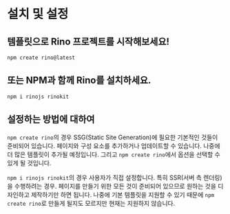 # 설치 및 설정

## 템플릿으로 Rino 프로젝트를 시작해보세요!

```
npm create rino@latest
```

## 또는 NPM과 함께 Rino를 설치하세요.

```
npm i rinojs rinokit
```

## 설정하는 방법에 대하여

`npm create rino`의 경우 SSG(Static Site Generation)에 필요한 기본적인 것들이 준비되어 있습니다. 페이지와 구성 요소를 추가하거나 업데이트할 수 있습니다. 나중에 더 많은 템플릿이 추가될 예정입니다. 그리고 `npm create rino`에서 옵션을 선택할 수 있게 될 것입니다.

`npm i rinojs rinokit`의 경우 사용자가 직접 설정합니다. 특히 SSR(서버 측 렌더링)을 수행하려는 경우. 페이지를 만들기 위한 모든 것이 준비되어 있으므로 원하는 것을 디자인하고 제작하기만 하면 됩니다. 나중에 기본 템플릿을 지원할 수 있기 때문에 `npm create rino`로 만들게 될지도 모르지만 현재는 지원하지 않습니다.
